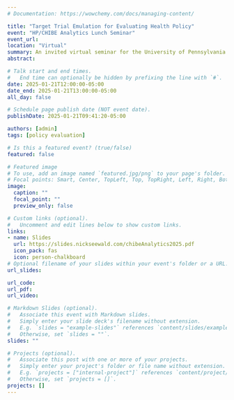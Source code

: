 ```yaml
---
# Documentation: https://wowchemy.com/docs/managing-content/

title: "Target Trial Emulation for Evaluating Health Policy"
event: "HP/CHIBE Analytics Lunch Seminar"
event_url:
location: "Virtual"
summary: An invited virtual seminar for the University of Pennsylvania Health Policy / Center for Health Initiatives and Behavioral Economics analytics group.
abstract:

# Talk start and end times.
#   End time can optionally be hidden by prefixing the line with `#`.
date: 2025-01-21T12:00:00-05:00
date_end: 2025-01-21T13:00:00-05:00
all_day: false

# Schedule page publish date (NOT event date).
publishDate: 2025-01-21T09:41:20-05:00

authors: [admin]
tags: [policy evaluation]

# Is this a featured event? (true/false)
featured: false

# Featured image
# To use, add an image named `featured.jpg/png` to your page's folder. 
# Focal points: Smart, Center, TopLeft, Top, TopRight, Left, Right, BottomLeft, Bottom, BottomRight.
image:
  caption: ""
  focal_point: ""
  preview_only: false

# Custom links (optional).
#   Uncomment and edit lines below to show custom links.
links:
- name: Slides
  url: https://slides.nickseewald.com/chibeAnalytics2025.pdf
  icon_pack: fas
  icon: person-chalkboard
# Optional filename of your slides within your event's folder or a URL.
url_slides:

url_code:
url_pdf:
url_video:

# Markdown Slides (optional).
#   Associate this event with Markdown slides.
#   Simply enter your slide deck's filename without extension.
#   E.g. `slides = "example-slides"` references `content/slides/example-slides.md`.
#   Otherwise, set `slides = ""`.
slides: ""

# Projects (optional).
#   Associate this post with one or more of your projects.
#   Simply enter your project's folder or file name without extension.
#   E.g. `projects = ["internal-project"]` references `content/project/deep-learning/index.md`.
#   Otherwise, set `projects = []`.
projects: []
---
```

